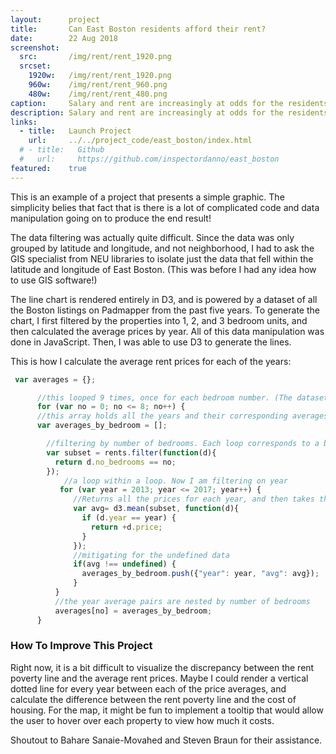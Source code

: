 ```yaml
---
layout:      project
title:       Can East Boston residents afford their rent?
date:        22 Aug 2018
screenshot:
  src:       /img/rent/rent_1920.png
  srcset:
    1920w:   /img/rent/rent_1920.png
    960w:    /img/rent/rent_960.png
    480w:    /img/rent/rent_480.png
caption:     Salary and rent are increasingly at odds for the residents of East Boston.
description: Salary and rent are increasingly at odds for the residents of East Boston.
links:
  - title:   Launch Project
    url:     ../../project_code/east_boston/index.html
  # - title:   Github
  #   url:     https://github.com/inspectordanno/east_boston
featured:    true
---
```

This is an example of a project that presents a simple graphic. The simplicity belies that fact that is there is a lot of complicated code and data manipulation going on to produce the end result!

The data filtering was actually quite difficult. Since the data was only grouped by latitude and longitude, and not neighborhood, I had to ask the GIS specialist from NEU libraries to isolate just the data that fell within the latitude and longitude of East Boston. (This was before I had any idea how to use GIS software!)

The line chart is rendered entirely in D3, and is powered by a dataset of all the Boston listings on Padmapper from the past five years. To generate the chart, I first filtered by the properties into 1, 2, and 3 bedroom units, and then calculated the average prices by year. All of this data manipulation was done in JavaScript. Then, I was able to use D3 to generate the lines.

This is how I calculate the average rent prices for each of the years:

~~~js
 var averages = {};

      //this looped 9 times, once for each bedroom number. (The dataset had 0 - 8 bedroom apartments)
      for (var no = 0; no <= 8; no++) {
      //this array holds all the years and their corresponding averages by number of bedroom  
      var averages_by_bedroom = [];

        //filtering by number of bedrooms. Each loop corresponds to a bedroom number.
        var subset = rents.filter(function(d){
          return d.no_bedrooms == no;
        });
            //a loop within a loop. Now I am filtering on year
           for (var year = 2013; year <= 2017; year++) {
              //Returns all the prices for each year, and then takes the average)
              var avg= d3.mean(subset, function(d){
                if (d.year == year) {
                  return +d.price;
                }
              });
              //mitigating for the undefined data
              if(avg !== undefined) {
                averages_by_bedroom.push({"year": year, "avg": avg});
              }
          }
          //the year average pairs are nested by number of bedrooms 
          averages[no] = averages_by_bedroom;
      }
~~~


### How To Improve This Project
Right now, it is a bit difficult to visualize the discrepancy between the rent poverty line and the average rent prices. Maybe I could render a vertical dotted line for every year between each of the price averages, and calculate the difference between the rent poverty line and the cost of housing. For the map, it might be fun to implement a tooltip that would allow the user to hover over each property to view how much it costs.

Shoutout to Bahare Sanaie-Movahed and Steven Braun for their assistance.